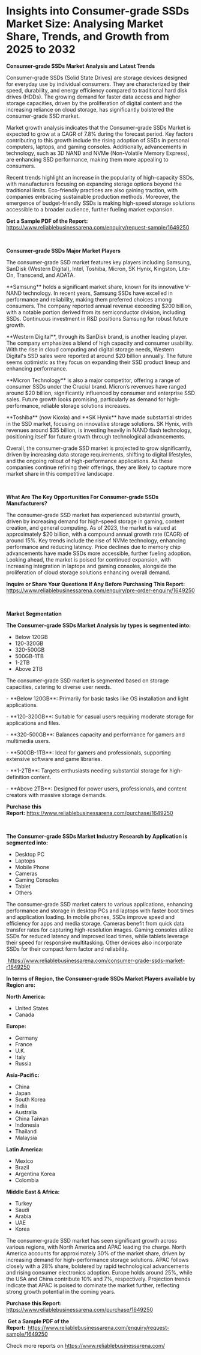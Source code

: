<p><h1>Insights into Consumer-grade SSDs Market Size: Analysing Market Share, Trends, and Growth from 2025 to 2032</h1></p><p><strong>Consumer-grade SSDs Market Analysis and Latest Trends</strong></p>
<p><p>Consumer-grade SSDs (Solid State Drives) are storage devices designed for everyday use by individual consumers. They are characterized by their speed, durability, and energy efficiency compared to traditional hard disk drives (HDDs). The growing demand for faster data access and higher storage capacities, driven by the proliferation of digital content and the increasing reliance on cloud storage, has significantly bolstered the consumer-grade SSD market.</p><p>Market growth analysis indicates that the Consumer-grade SSDs Market is expected to grow at a CAGR of 7.8% during the forecast period. Key factors contributing to this growth include the rising adoption of SSDs in personal computers, laptops, and gaming consoles. Additionally, advancements in technology, such as 3D NAND and NVMe (Non-Volatile Memory Express), are enhancing SSD performance, making them more appealing to consumers.</p><p>Recent trends highlight an increase in the popularity of high-capacity SSDs, with manufacturers focusing on expanding storage options beyond the traditional limits. Eco-friendly practices are also gaining traction, with companies embracing sustainable production methods. Moreover, the emergence of budget-friendly SSDs is making high-speed storage solutions accessible to a broader audience, further fueling market expansion.</p></p>
<p><strong>Get a Sample PDF of the Report:&nbsp;</strong> <a href="https://www.reliablebusinessarena.com/enquiry/request-sample/1649250?utm_campaign=3559&utm_medium=2&utm_source=Github&utm_content=ia&utm_term=26032025&utm_id=consumer-grade-ssds">https://www.reliablebusinessarena.com/enquiry/request-sample/1649250</a></p>
<p>&nbsp;</p>
<p><strong>Consumer-grade SSDs Major Market Players</strong></p>
<p><p>The consumer-grade SSD market features key players including Samsung, SanDisk (Western Digital), Intel, Toshiba, Micron, SK Hynix, Kingston, Lite-On, Transcend, and ADATA. </p><p>**Samsung** holds a significant market share, known for its innovative V-NAND technology. In recent years, Samsung SSDs have excelled in performance and reliability, making them preferred choices among consumers. The company reported annual revenue exceeding $200 billion, with a notable portion derived from its semiconductor division, including SSDs. Continuous investment in R&D positions Samsung for robust future growth.</p><p>**Western Digital**, through its SanDisk brand, is another leading player. The company emphasizes a blend of high capacity and consumer usability. With the rise in cloud computing and digital storage needs, Western Digital's SSD sales were reported at around $20 billion annually. The future seems optimistic as they focus on expanding their SSD product lineup and enhancing performance.</p><p>**Micron Technology** is also a major competitor, offering a range of consumer SSDs under the Crucial brand. Micron’s revenues have ranged around $20 billion, significantly influenced by consumer and enterprise SSD sales. Future growth looks promising, particularly as demand for high-performance, reliable storage solutions increases.</p><p>**Toshiba** (now Kioxia) and **SK Hynix** have made substantial strides in the SSD market, focusing on innovative storage solutions. SK Hynix, with revenues around $35 billion, is investing heavily in NAND flash technology, positioning itself for future growth through technological advancements.</p><p>Overall, the consumer-grade SSD market is projected to grow significantly, driven by increasing data storage requirements, shifting to digital lifestyles, and the ongoing rollout of high-performance applications. As these companies continue refining their offerings, they are likely to capture more market share in this competitive landscape.</p></p>
<p>&nbsp;</p>
<p><strong>What Are The Key Opportunities For Consumer-grade SSDs Manufacturers?</strong></p>
<p><p>The consumer-grade SSD market has experienced substantial growth, driven by increasing demand for high-speed storage in gaming, content creation, and general computing. As of 2023, the market is valued at approximately $20 billion, with a compound annual growth rate (CAGR) of around 15%. Key trends include the rise of NVMe technology, enhancing performance and reducing latency. Price declines due to memory chip advancements have made SSDs more accessible, further fueling adoption. Looking ahead, the market is poised for continued expansion, with increasing integration in laptops and gaming consoles, alongside the proliferation of cloud storage solutions enhancing overall demand.</p></p>
<p><strong>Inquire or Share Your Questions If Any Before Purchasing This Report:</strong> <a href="https://www.reliablebusinessarena.com/enquiry/pre-order-enquiry/1649250?utm_campaign=3559&utm_medium=2&utm_source=Github&utm_content=ia&utm_term=26032025&utm_id=consumer-grade-ssds">https://www.reliablebusinessarena.com/enquiry/pre-order-enquiry/1649250</a></p>
<p>&nbsp;</p>
<p><strong>Market Segmentation</strong></p>
<p><strong>The Consumer-grade SSDs Market Analysis by types is segmented into:</strong></p>
<p><ul><li>Below 120GB</li><li>120-320GB</li><li>320-500GB</li><li>500GB-1TB</li><li>1-2TB</li><li>Above 2TB</li></ul></p>
<p><p>The consumer-grade SSD market is segmented based on storage capacities, catering to diverse user needs. </p><p>- **Below 120GB**: Primarily for basic tasks like OS installation and light applications.  </p><p>- **120-320GB**: Suitable for casual users requiring moderate storage for applications and files.  </p><p>- **320-500GB**: Balances capacity and performance for gamers and multimedia users.  </p><p>- **500GB-1TB**: Ideal for gamers and professionals, supporting extensive software and game libraries.  </p><p>- **1-2TB**: Targets enthusiasts needing substantial storage for high-definition content.  </p><p>- **Above 2TB**: Designed for power users, professionals, and content creators with massive storage demands.</p></p>
<p><strong>Purchase this Report:&nbsp;</strong><a href="https://www.reliablebusinessarena.com/purchase/1649250?utm_campaign=3559&utm_medium=2&utm_source=Github&utm_content=ia&utm_term=26032025&utm_id=consumer-grade-ssds">https://www.reliablebusinessarena.com/purchase/1649250</a></p>
<p>&nbsp;</p>
<p><strong>The Consumer-grade SSDs Market Industry Research by Application is segmented into:</strong></p>
<p><ul><li>Desktop PC</li><li>Laptops</li><li>Mobile Phone</li><li>Cameras</li><li>Gaming Consoles</li><li>Tablet</li><li>Others</li></ul></p>
<p><p>The consumer-grade SSD market caters to various applications, enhancing performance and storage in desktop PCs and laptops with faster boot times and application loading. In mobile phones, SSDs improve speed and efficiency for apps and media storage. Cameras benefit from quick data transfer rates for capturing high-resolution images. Gaming consoles utilize SSDs for reduced latency and improved load times, while tablets leverage their speed for responsive multitasking. Other devices also incorporate SSDs for their compact form factor and reliability.</p></p>
<p><a href="https://www.reliablebusinessarena.com/consumer-grade-ssds-market-r1649250?utm_campaign=3559&utm_medium=2&utm_source=Github&utm_content=ia&utm_term=26032025&utm_id=consumer-grade-ssds">&nbsp;https://www.reliablebusinessarena.com/consumer-grade-ssds-market-r1649250</a></p>
<p><strong>In terms of Region, the Consumer-grade SSDs Market Players available by Region are:</strong></p>
<p>
    <p> <strong> North America: </strong>
        <ul>
            <li>United States</li>
            <li>Canada</li>
        </ul>
        </p> 
    <p> <strong> Europe: </strong>
        <ul>
            <li>Germany</li>
            <li>France</li>
            <li>U.K.</li>
            <li>Italy</li>
            <li>Russia</li>
        </ul>
        </p> 
    <p> <strong> Asia-Pacific: </strong>
        <ul>
            <li>China</li>
            <li>Japan</li>
            <li>South Korea</li>
            <li>India</li>
            <li>Australia</li>
            <li>China Taiwan</li>
            <li>Indonesia</li>
            <li>Thailand</li>
            <li>Malaysia</li>
        </ul>
        </p> 
    <p> <strong> Latin America: </strong>
        <ul>
            <li>Mexico</li>
            <li>Brazil</li>
            <li>Argentina Korea</li>
            <li>Colombia</li>
        </ul>
        </p> 
    <p> <strong> Middle East & Africa: </strong>
        <ul>
            <li>Turkey</li>
            <li>Saudi</li>
            <li>Arabia</li>
            <li>UAE</li>
            <li>Korea</li>
        </ul>
    </p>
    </p>
<p><p>The consumer-grade SSD market has seen significant growth across various regions, with North America and APAC leading the charge. North America accounts for approximately 30% of the market share, driven by increasing demand for high-performance storage solutions. APAC follows closely with a 28% share, bolstered by rapid technological advancements and rising consumer electronics adoption. Europe holds around 25%, while the USA and China contribute 10% and 7%, respectively. Projection trends indicate that APAC is poised to dominate the market further, reflecting strong growth potential in the coming years.</p></p>
<p><strong>Purchase this Report: </strong><a href="https://www.reliablebusinessarena.com/purchase/1649250?utm_campaign=3559&utm_medium=2&utm_source=Github&utm_content=ia&utm_term=26032025&utm_id=consumer-grade-ssds">https://www.reliablebusinessarena.com/purchase/1649250</a></p>
<p>&nbsp;<strong>Get a Sample PDF of the Report:&nbsp;&nbsp;</strong><a href="https://www.reliablebusinessarena.com/enquiry/request-sample/1649250?utm_campaign=3559&utm_medium=2&utm_source=Github&utm_content=ia&utm_term=26032025&utm_id=consumer-grade-ssds">https://www.reliablebusinessarena.com/enquiry/request-sample/1649250</a></p>
<p><strong></strong></p>
<p>Check more reports on <a href="https://www.reliablebusinessarena.com/?utm_campaign=3559&utm_medium=2&utm_source=Github&utm_content=ia&utm_term=26032025&utm_id=consumer-grade-ssds">https://www.reliablebusinessarena.com/</a></p>